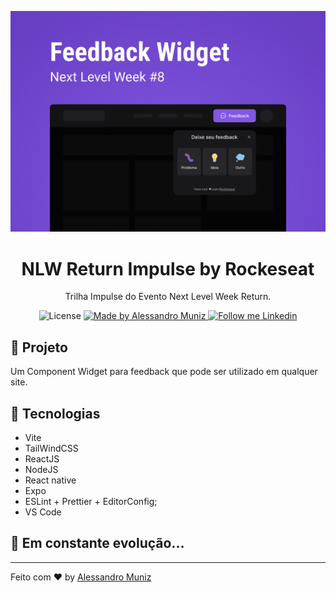 <p align="center">
    <img alt="Git Explorer" src="./.github/Capa.png"/>
</p>

<h1 align="center">
	NLW Return Impulse by Rockeseat
</h1>

<p align="center">Trilha Impulse do Evento Next Level Week Return.</p>

<p align="center">
  <img alt="License" src="https://img.shields.io/badge/license-MIT-2ecc71">

  <a href="https://github.com/Alessandro1979-itac">
    <img alt="Made by Alessandro Muniz" src="https://img.shields.io/badge/Made%20by-Alessandro%20Muniz-2ecc71">
  </a>

  <a href="https://www.linkedin.com/in/alessandro-muniz-caranha/" target="_blank">
    <img alt="Follow me Linkedin" src="https://img.shields.io/badge/Follow%20up-alessandro-muniz-caranha-2ecc71?style=social&logo=linkedin">
  </a>
</p>

## 🚀 Projeto

Um Component Widget para feedback que pode ser utilizado em qualquer site.

## 🔧 Tecnologias

- Vite
- TailWindCSS
- ReactJS
- NodeJS
- React native
- Expo
- ESLint + Prettier + EditorConfig;
- VS Code

## 🚀 **Em constante evolução...**

---

Feito com ♥ by [Alessandro Muniz](https://www.linkedin.com/in/alessandro-muniz-caranha/)
